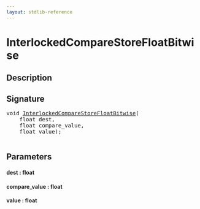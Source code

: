 ```yaml
---
layout: stdlib-reference
---
```


# InterlockedCompareStoreFloatBitwise

## Description





## Signature 

<pre>
<span class="code_keyword">void</span> <a href="/stdlib-reference/global-decls/InterlockedCompareStoreFloatBitwise">InterlockedCompareStoreFloatBitwise</a>(
    <span class="code_keyword">float</span> <span class='code_param'>dest</span>,
    <span class="code_keyword">float</span> <span class='code_param'>compare_value</span>,
    <span class="code_keyword">float</span> <span class='code_param'>value</span>);

</pre>

## Parameters

#### dest  : float
#### compare\_value  : float
#### value  : float

